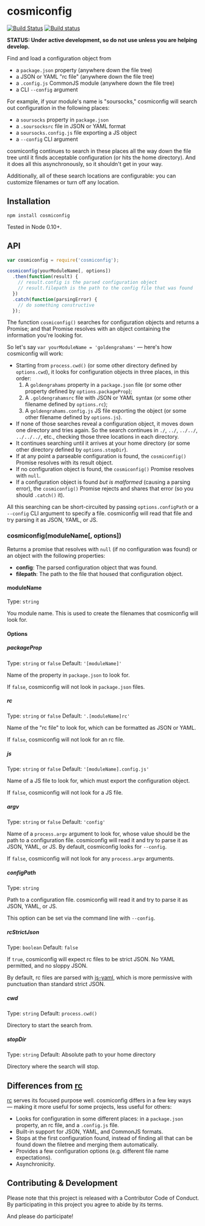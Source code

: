 # cosmiconfig

[![Build Status](https://img.shields.io/travis/davidtheclark/cosmiconfig/master.svg?label=unix%20build)](https://travis-ci.org/davidtheclark/cosmiconfig) [![Build status](https://img.shields.io/appveyor/ci/davidtheclark/cosmiconfig/master.svg?label=windows%20build)](https://ci.appveyor.com/project/davidtheclark/cosmiconfig/branch/master)

**STATUS: Under active development, so do not use unless you are helping develop.**

Find and load a configuration object from
- a `package.json` property (anywhere down the file tree)
- a JSON or YAML "rc file" (anywhere down the file tree)
- a `.config.js` CommonJS module (anywhere down the file tree)
- a CLI `--config` argument

For example, if your module's name is "soursocks," cosmiconfig will search out configuration in the following places:
- a `soursocks` property in `package.json`
- a `.soursocksrc` file in JSON or YAML format
- a `soursocks.config.js` file exporting a JS object
- a `--config` CLI argument

cosmiconfig continues to search in these places all the way down the file tree until it finds acceptable configuration (or hits the home directory). And it does all this asynchronously, so it shouldn't get in your way.

Additionally, all of these search locations are configurable: you can customize filenames or turn off any location.

## Installation

```
npm install cosmiconfig
```

Tested in Node 0.10+.

## API


```js
var cosmiconfig = require('cosmiconfig');

cosmiconfig(yourModuleName[, options])
  .then(function(result) {
    // result.config is the parsed configuration object
    // result.filepath is the path to the config file that was found
  })
  .catch(function(parsingError) {
    // do something constructive
  });
```

The function `cosmiconfig()` searches for configuration objects and returns a Promise;
and that Promise resolves with an object containing the information you're looking for.

So let's say `var yourModuleName = 'goldengrahams'` — here's how cosmiconfig will work:

- Starting from `process.cwd()` (or some other directory defined by `options.cwd`), it looks for configuration objects in three places, in this order:
  1. A `goldengrahams` property in a `package.json` file (or some other property defined by `options.packageProp`);
  2. A `.goldengrahamsrc` file with JSON or YAML syntax (or some other filename defined by `options.rc`);
  3. A `goldengrahams.config.js` JS file exporting the object (or some other filename defined by `options.js`).
- If none of those searches reveal a configuration object, it moves down one directory and tries again. So the search continues in `./`, `../`, `../../`, `../../../`, etc., checking those three locations in each directory.
- It continues searching until it arrives at your home directory (or some other directory defined by `options.stopDir`).
- If at any point a parseable configuration is found, the `cosmiconfig()` Promise resolves with its result object.
- If no configuration object is found, the `cosmiconfig()` Promise resolves with `null`.
- If a configuration object is found *but is malformed* (causing a parsing error), the `cosmiconfig()` Promise rejects and shares that error (so you should `.catch()` it).

All this searching can be short-circuited by passing `options.configPath` or a `--config` CLI argument to specify a file.
cosmiconfig will read that file and try parsing it as JSON, YAML, or JS.

### cosmiconfig(moduleName[, options])

Returns a promise that resolves with `null` (if no configuration was found) or an object with the following properties:

- **config**: The parsed configuration object that was found.
- **filepath**: The path to the file that housed that configuration object.

#### moduleName

Type: `string`

You module name. This is used to create the filenames that cosmiconfig will look for.

#### Options

##### packageProp

Type: `string` or `false`
Default: `'[moduleName]'`

Name of the property in `package.json` to look for.

If `false`, cosmiconfig will not look in `package.json` files.

##### rc

Type: `string` or `false`
Default: `'.[moduleName]rc'`

Name of the "rc file" to look for, which can be formatted as JSON or YAML.

If `false`, cosmiconfig will not look for an rc file.

##### js

Type: `string` or `false`
Default: `'[moduleName].config.js'`

Name of a JS file to look for, which must export the configuration object.

If `false`, cosmiconfig will not look for a JS file.

##### argv

Type: `string` or `false`
Default: `'config'`

Name of a `process.argv` argument to look for, whose value should be the path to a configuration file.
cosmiconfig will read it and try to parse it as JSON, YAML, or JS.
By default, cosmiconfig looks for `--config`.

If `false`, cosmiconfig will not look for any `process.argv` arguments.

##### configPath

Type: `string`

Path to a configuration file. cosmiconfig will read it and try to parse it as JSON, YAML, or JS.

This option can be set via the command line with `--config`.

##### rcStrictJson

Type: `boolean`
Default: `false`

If `true`, cosmiconfig will expect rc files to be strict JSON. No YAML permitted, and no sloppy JSON.

By default, rc files are parsed with [js-yaml](https://github.com/nodeca/js-yaml), which is
more permissive with punctuation than standard strict JSON.

##### cwd

Type: `string`
Default: `process.cwd()`

Directory to start the search from.

##### stopDir

Type: `string`
Default: Absolute path to your home directory

Directory where the search will stop.

## Differences from [rc](https://github.com/dominictarr/rc)

[rc](https://github.com/dominictarr/rc) serves its focused purpose well. cosmiconfig differs in a few key ways — making it more useful for some projects, less useful for others:

- Looks for configuration in some different places: in a `package.json` property, an rc file, and a `.config.js` file.
- Built-in support for JSON, YAML, and CommonJS formats.
- Stops at the first configuration found, instead of finding all that can be found down the filetree and merging them automatically.
- Provides a few configuration options (e.g. different file name expectations).
- Asynchronicity.

## Contributing & Development

Please note that this project is released with a Contributor Code of Conduct. By participating in this project you agree to abide by its terms.

And please do participate!

